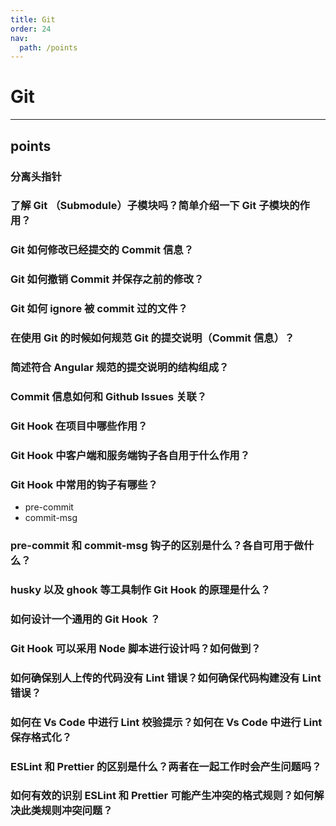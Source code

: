 ```yaml
---
title: Git
order: 24
nav:
  path: /points
---
```


# Git

---

## points

### 分离头指针

### 了解 Git （Submodule）子模块吗？简单介绍一下 Git 子模块的作用？

### Git 如何修改已经提交的 Commit 信息？

### Git 如何撤销 Commit 并保存之前的修改？

### Git 如何 ignore 被 commit 过的文件？

### 在使用 Git 的时候如何规范 Git 的提交说明（Commit 信息）？

### 简述符合 Angular 规范的提交说明的结构组成？

### Commit 信息如何和 Github Issues 关联？

### Git Hook 在项目中哪些作用？
    
### Git Hook 中客户端和服务端钩子各自用于什么作用？
    
### Git Hook 中常用的钩子有哪些？

- pre-commit 
- commit-msg

### pre-commit 和 commit-msg 钩子的区别是什么？各自可用于做什么？
    
### husky 以及 ghook 等工具制作 Git Hook 的原理是什么？
    
### 如何设计一个通用的 Git Hook ？
    
### Git Hook 可以采用 Node 脚本进行设计吗？如何做到？
    
### 如何确保别人上传的代码没有 Lint 错误？如何确保代码构建没有 Lint 错误？
    
### 如何在 Vs Code 中进行 Lint 校验提示？如何在 Vs Code 中进行 Lint 保存格式化？
    
### ESLint 和 Prettier 的区别是什么？两者在一起工作时会产生问题吗？
    
### 如何有效的识别 ESLint 和 Prettier 可能产生冲突的格式规则？如何解决此类规则冲突问题？
